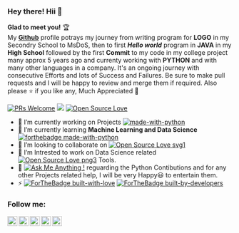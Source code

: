 ### Hey there! Hii 👋
**Glad to meet you!** :trophy: <br>
My [**Github**](https://github.com/Aditya-Kashyap) profile potrays my journey from writing program for **LOGO** in my Secondry School to MsDoS, then to first ***Hello world*** program in **JAVA** in my **High School** followed by the first **Commit** to my code in my college project many approx 5 years ago and currenty working with **PYTHON** and with many other languages in a company. It's an ongoing journey with consecutive Efforts and lots of Success and Failures.
Be sure to make pull requests and I will be happy to review and merge them if required. Also please :star: if you like any, Much Appreciated :hugs: 

[![PRs Welcome](https://img.shields.io/badge/PRs-welcome-brightgreen.svg?style=flat&logo=github)](https://github.com/Aditya-Kashyap/)
![](https://komarev.com/ghpvc/?username=Aditya-Kashyap&color=blue&label=My+Profile+Views)
[![Open Source Love](https://badges.frapsoft.com/os/v2/open-source.svg?v=103)](https://github.com/Aditya-Kashyap)

- 🔭 I’m currently working on Projects [![made-with-python](https://img.shields.io/badge/Made%20with-Python-1f425f.svg)](https://www.python.org/)
- 🌱 I’m currently learning **Machine Learning and Data Science** [![forthebadge made-with-python](http://ForTheBadge.com/images/badges/made-with-python.svg)](https://www.python.org/)
- 👯 I’m looking to collaborate on [![Open Source Love svg1](https://badges.frapsoft.com/os/v1/open-source.svg?v=103)](https://github.com/ellerbrock/open-source-badges/)
- 🤔 I’m Intrested to work on Data Science related [![Open Source Love png3](https://badges.frapsoft.com/os/v3/open-source.png?v=103)](https://github.com/ellerbrock/open-source-badges/) Tools.
- 💬 [![Ask Me Anything !](https://img.shields.io/badge/Ask%20me-anything-1abc9c.svg)](https://https://github.com/Aditya-Kashyap) reguarding the Python Contibutions and for any other Projects related help, I will be very Happy😃 to entertain them.
- ⚡ [![ForTheBadge built-with-love](http://ForTheBadge.com/images/badges/built-with-love.svg)](https://github.com/Aditya-Kashyap) [![ForTheBadge built-by-developers](https://forthebadge.com/images/badges/built-by-developers.svg)](https://github.com/Aditya-Kashyap)


### Follow me:
<a href="https://github.com/Aditya-Kashyap">
  <img align="left" alt="Aditya Kashyap - Github" width="22px" src="https://cdn.jsdelivr.net/npm/simple-icons@3.2.0/icons/github.js"/>
</a>
<a href="https://www.linkedin.com/in/aditya-kashyap/">
  <img align="left" alt="Aditya Kashyap - LinkedIn" width="22px" src="https://cdn.jsdelivr.net/npm/simple-icons@v3/icons/linkedin.svg"/>
</a>
<a href="https://instagram.com/adtya_kashyp">
  <img align="left" alt="Aditya Kashyap - Instagram" width="22px" src="https://cdn.jsdelivr.net/npm/simple-icons@v3/icons/instagram.svg"/>
</a>
<a href="https://twitter.com/AddiSinha7">
  <img align="left" alt="Aditya Kashyap - Twitter" width="22px" src="https://cdn.jsdelivr.net/npm/simple-icons@v3/icons/twitter.svg"/>
</a>
<a href="https://facebook.com/">
  <img align="left" alt="Aditya Kashyap - Facebook" width="22px" src="https://cdn.jsdelivr.net/npm/simple-icons@v3/icons/facebook.svg"/>
</a>
<br />
<br />

